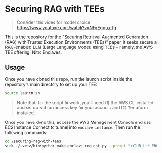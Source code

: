# Securing RAG with TEEs

> Consider this video for model choice: https://www.youtube.com/watch?v=NFgEgqua-fg

This is the repository for the "Securing Retrieval Augmented Generation (RAG) with Trusted Execution Environments (TEEs)" paper. It seeks secure a RAG-enabled LLM (Large Language Model) using TEEs – namely, the AWS TEE offering, Nitro Enclaves.

## Usage

Once you have cloned this repo, run the launch script inside the repository's main directory to set up your TEE:

```bash
source launch.sh
```

> Note that, for the script to work, you'll need (1) the AWS CLI installed and set up with an access key for your account and (2) Terraform installed.

Once you have done this, access the AWS Management Console and use EC2 Instance Connect to tunnel into `enclave-instance`. Then run the following commands:

```bash
cd /securing-rag-with-tees
sudo ./.venv/bin/python make_enclave_request.py --prompt "<YOUR LLM PROMPT HERE>"
```

